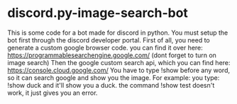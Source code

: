 # discord.py-image-search-bot
This is some code for a bot made for discord in python. You must setup the bot first through the discord developer portal.
First of all, you need to generate a custom google browser code. you can find it over here: https://programmablesearchengine.google.com/ (dont forget to turn on image search)
Then the google custom search api, which you can find here: https://console.cloud.google.com/
You have to type !show before any word, so it can search google and show you the image. For example: you type: !show duck and it'll show you a duck.
the command !show test doesn't work, it just gives you an error.
